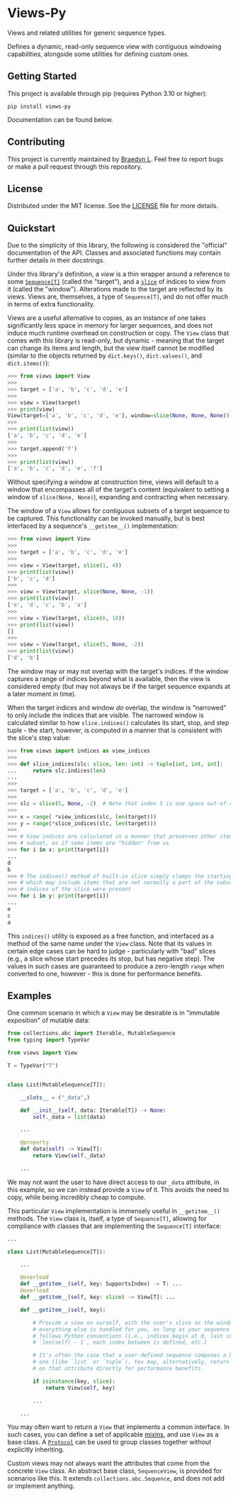 # Views-Py

Views and related utilities for generic sequence types.

Defines a dynamic, read-only sequence view with contiguous windowing capabilities, alongside some utilities for defining custom ones.

## Getting Started

This project is available through pip (requires Python 3.10 or higher):

```
pip install views-py
```

Documentation can be found below.

## Contributing

This project is currently maintained by [Braedyn L](https://github.com/braedynl). Feel free to report bugs or make a pull request through this repository.

## License

Distributed under the MIT license. See the [LICENSE](LICENSE) file for more details.

## Quickstart

Due to the simplicity of this library, the following is considered the "official" documentation of the API. Classes and associated functions may contain further details in their docstrings.

Under this library's definition, a *view* is a thin wrapper around a reference to some [`Sequence[T]`](https://docs.python.org/3/library/collections.abc.html#collections-abstract-base-classes) (called the "target"), and a [`slice`](https://docs.python.org/3/library/functions.html#slice) of indices to view from it (called the "window"). Alterations made to the target are reflected by its views. Views are, themselves, a type of `Sequence[T]`, and do not offer much in terms of extra functionality.

Views are a useful alternative to copies, as an instance of one takes significantly less space in memory for larger sequences, and does not induce much runtime overhead on construction or copy. The `View` class that comes with this library is read-only, but dynamic - meaning that the target can change its items and length, but the view itself cannot be modified (similar to the objects returned by `dict.keys()`, `dict.values()`, and `dict.items()`):

```python
>>> from views import View
>>>
>>> target = ['a', 'b', 'c', 'd', 'e']
>>>
>>> view = View(target)
>>> print(view)
View(target=['a', 'b', 'c', 'd', 'e'], window=slice(None, None, None))
>>>
>>> print(list(view))
['a', 'b', 'c', 'd', 'e']
>>>
>>> target.append('f')
>>>
>>> print(list(view))
['a', 'b', 'c', 'd', 'e', 'f']
```

Without specifying a window at construction time, views will default to a window that encompasses all of the target's content (equivalent to setting a window of `slice(None, None)`), expanding and contracting when necessary.

The window of a `View` allows for contiguous subsets of a target sequence to be captured. This functionality can be invoked manually, but is best interfaced by a sequence's `__getitem__()` implementation:

```python
>>> from views import View
>>>
>>> target = ['a', 'b', 'c', 'd', 'e']
>>>
>>> view = View(target, slice(1, 4))
>>> print(list(view))
['b', 'c', 'd']
>>>
>>> view = View(target, slice(None, None, -1))
>>> print(list(view))
['e', 'd', 'c', 'b', 'a']
>>>
>>> view = View(target, slice(6, 10))
>>> print(list(view))
[]
>>>
>>> view = View(target, slice(5, None, -2))
>>> print(list(view))
['d', 'b']
```

The window may or may not overlap with the target's indices. If the window captures a range of indices beyond what is available, then the view is considered empty (but may not always be if the target sequence expands at a later moment in time).

When the target indices and window *do* overlap, the window is "narrowed" to only include the indices that are visible. The narrowed window is calculated similar to how `slice.indices()` calculates its start, stop, and step tuple - the start, however, is computed in a manner that is consistent with the slice's step value:

```python
>>> from views import indices as view_indices
>>>
>>> def slice_indices(slc: slice, len: int) -> tuple[int, int, int]:
...     return slc.indices(len)
...
>>>
>>> target = ['a', 'b', 'c', 'd', 'e']
>>>
>>> slc = slice(5, None, -2)  # Note that index 5 is one space out-of-range
>>>
>>> x = range( *view_indices(slc, len(target)))
>>> y = range(*slice_indices(slc, len(target)))
>>>
>>> # View indices are calculated in a manner that preserves other items of the
>>> # subset, as if some items are "hidden" from us
>>> for i in x: print(target[i])
...
d
b
>>> # The indices() method of built-in slice simply clamps the starting value,
>>> # which may include items that are not normally a part of the subset if all
>>> # indices of the slice were present
>>> for i in y: print(target[i])
...
e
c
a
```

This `indices()` utility is exposed as a free function, and interfaced as a method of the same name under the `View` class. Note that its values in certain edge cases can be hard to judge - particularly with "bad" slices (e.g., a slice whose start precedes its stop, but has negative step). The values in such cases are guaranteed to produce a zero-length `range` when converted to one, however - this is done for performance benefits.

## Examples

One common scenario in which a `View` may be desirable is in "immutable exposition" of mutable data:

```python
from collections.abc import Iterable, MutableSequence
from typing import TypeVar

from views import View

T = TypeVar("T")


class List(MutableSequence[T]):

    __slots__ = ("_data",)

    def __init__(self, data: Iterable[T]) -> None:
        self._data = list(data)

    ...

    @property
    def data(self) -> View[T]:
        return View(self._data)

    ...
```

We may not want the user to have direct access to our `_data` attribute, in this example, so we can instead provide a `View` of it. This avoids the need to copy, while being incredibly cheap to compute.

This particular `View` implementation is immensely useful in `__getitem__()` methods. The `View` class is, itself, a type of `Sequence[T]`, allowing for compliance with classes that are implementing the `Sequence[T]` interface:

```python
...

class List(MutableSequence[T]):

    ...

    @overload
    def __getitem__(self, key: SupportsIndex) -> T: ...
    @overload
    def __getitem__(self, key: slice) -> View[T]: ...

    def __getitem__(self, key):

        # Provide a view on ourself, with the user's slice as the window -
        # everything else is handled for you, as long as your sequence type
        # follows Python conventions (i.e., indices begin at 0, last index is
        # `len(self) - 1`, each index between is defined, etc.)

        # It's often the case that a user-defined sequence composes a built-in
        # one (like `list` or `tuple`). You may, alternatively, return a view
        # on that attribute directly for performance benefits.

        if isinstance(key, slice):
            return View(self, key)

        ...

    ...
```

You may often want to return a `View` that implements a common interface. In such cases, you can define a set of applicable [mixins](https://stackoverflow.com/questions/533631/what-is-a-mixin-and-why-is-it-useful), and use `View` as a base class. A [`Protocol`](https://docs.python.org/3/library/typing.html#typing.Protocol) can be used to group classes together without explicitly inheriting.

Custom views may not always want the attributes that come from the concrete `View` class. An abstract base class, `SequenceView`, is provided for scenarios like this. It extends `collections.abc.Sequence`, and does not add or implement anything.
